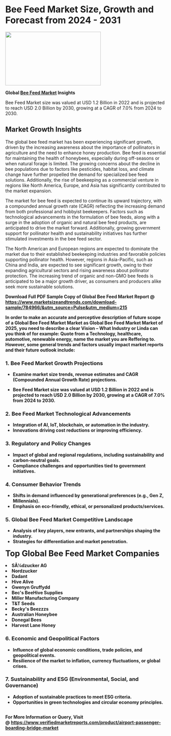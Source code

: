 <H1>Bee Feed Market Size, Growth and Forecast from 2024 - 2031</H1><img class="aligncenter size-medium wp-image-584254" src="https://thirdeyenews.in/wp-content/uploads/2024/09/Global-Market-Research-300x168.jpeg" alt="" width="300" height="168" /><p><strong>Global&nbsp;<a href="https://www.marketsizeandtrends.com/download-sample/784966/&amp;utm_source=Pulse&amp;utm_medium=215">Bee Feed Market</a> Insights</strong></p><p>Bee Feed Market size was valued at USD 1.2 Billion in 2022 and is projected to reach USD 2.0 Billion by 2030, growing at a CAGR of 7.0% from 2024 to 2030.</p><p><h2>Market Growth Insights</h2> <p>The global bee feed market has been experiencing significant growth, driven by the increasing awareness about the importance of pollinators in agriculture and the need to enhance honey production. Bee feed is essential for maintaining the health of honeybees, especially during off-seasons or when natural forage is limited. The growing concerns about the decline in bee populations due to factors like pesticides, habitat loss, and climate change have further propelled the demand for specialized bee feed solutions. Additionally, the rise of beekeeping as a commercial venture in regions like North America, Europe, and Asia has significantly contributed to the market expansion.</p> <p><strong></strong></p> <p>The market for bee feed is expected to continue its upward trajectory, with a compounded annual growth rate (CAGR) reflecting the increasing demand from both professional and hobbyist beekeepers. Factors such as technological advancements in the formulation of bee feeds, along with a surge in the adoption of organic and natural bee feed products, are anticipated to drive the market forward. Additionally, growing government support for pollinator health and sustainability initiatives has further stimulated investments in the bee feed sector.</p> <p>The North American and European regions are expected to dominate the market due to their established beekeeping industries and favorable policies supporting pollinator health. However, regions in Asia-Pacific, such as China and India, are expected to see significant growth, owing to their expanding agricultural sectors and rising awareness about pollinator protection. The increasing trend of organic and non-GMO bee feeds is anticipated to be a major growth driver, as consumers and producers alike seek more sustainable solutions.</p> <p><strong></p><p><span class=""><strong>Download Full PDF Sample Copy of Global Bee Feed Market Report</strong> @ <a href="https://www.marketsizeandtrends.com/download-sample/784966/&amp;utm_source=Pulse&amp;utm_medium=215" target="_blank">https://www.marketsizeandtrends.com/download-sample/784966/&amp;utm_source=Pulse&amp;utm_medium=215</a></span></p><p>In order to make an accurate and perceptive description of future scope of a Global&nbsp;Bee Feed Market Market as Global&nbsp;Bee Feed Market Market of 2025, you need to describe a clear Vision &ndash; What Industry or Linda can you think of for example: Quote from a Technology, healthcare, automotive, renewable energy, name the market you are Reffering to. However, some general trends and factors usually impact market reports and their future outlook include:</p><h3>1.&nbsp;<strong>Bee Feed Market Growth Projections</strong></h3><ul><li>Examine market size trends, revenue estimates and CAGR (Compounded Annual Growth Rate) projections.</li><li><p>Bee Feed Market size was valued at USD 1.2 Billion in 2022 and is projected to reach USD 2.0 Billion by 2030, growing at a CAGR of 7.0% from 2024 to 2030.</p></li></ul><h3>2.&nbsp;<strong>Bee Feed Market Technological Advancements</strong></h3><ul><li>Integration of AI, IoT, blockchain, or automation in the industry.</li><li>Innovations driving cost reductions or improving efficiency.</li></ul><h3>3.&nbsp;<strong>Regulatory and Policy Changes</strong></h3><ul><li>Impact of global and regional regulations, including sustainability and carbon-neutral goals.</li><li>Compliance challenges and opportunities tied to government initiatives.</li></ul><h3>4.&nbsp;<strong>Consumer Behavior Trends</strong></h3><ul><li>Shifts in demand influenced by generational preferences (e.g., Gen Z, Millennials).</li><li>Emphasis on eco-friendly, ethical, or personalized products/services.</li></ul><h3>5.&nbsp;<strong>Global Bee Feed Market Competitive Landscape</strong></h3><ul><li>Analysis of key players, new entrants, and partnerships shaping the industry.</li><li>Strategies for differentiation and market penetration.</li></ul><p data-pm-slice="1 1 []"><span style="color: inherit; font-family: inherit; font-size: 25px;">Top Global Bee Feed Market Companies</span></p><div class="" data-test-id=""><p><li>SÃ¼dzucker AG</li><li> Nordzucker</li><li> Dadant</li><li> Hive Alive</li><li> Gwenyn Gruffydd</li><li> Bec's BeeHive Supplies</li><li> Miller Manufacturing Company</li><li> T&T Seeds</li><li> Becky's Beezzzs</li><li> Australian Honeybee</li><li> Donegal Bees</li><li> Harvest Lane Honey</li></p></div><h3>6.&nbsp;<strong>Economic and Geopolitical Factors</strong></h3><ul><li>Influence of global economic conditions, trade policies, and geopolitical events.</li><li>Resilience of the market to inflation, currency fluctuations, or global crises.</li></ul><h3>7.&nbsp;<strong>Sustainability and ESG (Environmental, Social, and Governance)</strong></h3><ul><li>Adoption of sustainable practices to meet ESG criteria.</li><li>Opportunities in green technologies and circular economy principles.</li></ul><h2><strong style="font-size: 14px;">For More Information or Query, Visit @&nbsp;</strong><a style="background-color: #ffffff; font-size: 14px;" href="https://www.marketsizeandtrends.com/report/bee-feed-market/" target="_blank">https://www.verifiedmarketreports.com/product/airport-passenger-boarding-bridge-market</a></h2>
